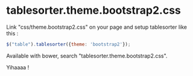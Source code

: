 # tablesorter.theme.bootstrap2.css
 
Link "css/theme.bootstrap2.css" on your page and setup tablesorter like this :
 
```javascript
$("table").tablesorter({theme: 'bootstrap2'});
```
 
Available with bower, search "tablesorter.theme.bootstrap2.css".
 
Yihaaaa !